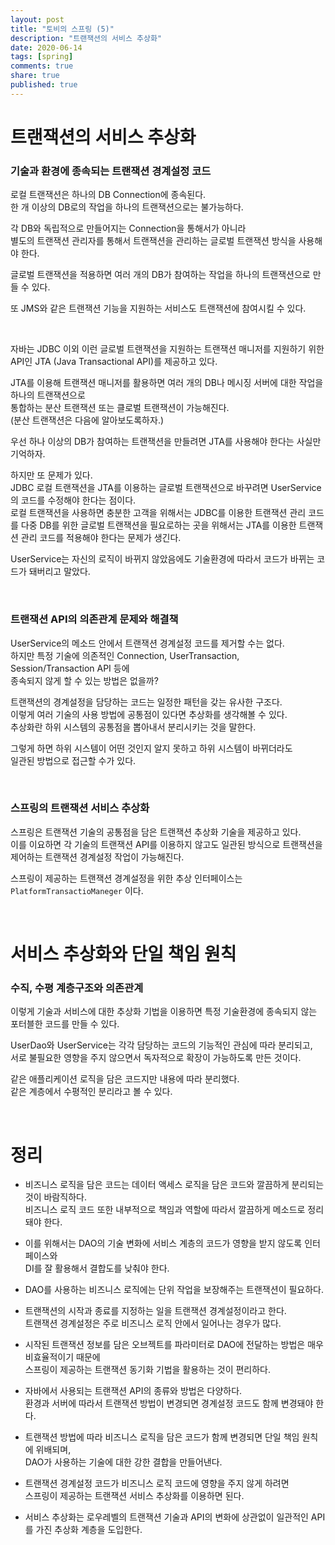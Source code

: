 ```yaml
---
layout: post
title: "토비의 스프링 (5)"  
description: "트랜잭션의 서비스 추상화" 
date: 2020-06-14
tags: [spring]
comments: true
share: true 
published: true
---
```



# 트랜잭션의 서비스 추상화    

### 기술과 환경에 종속되는 트랜잭션 경계설정 코드   

로컬 트랜잭션은 하나의 DB Connection에 종속된다.   
한 개 이상의 DB로의 작업을 하나의 트랜잭션으로는 불가능하다.   

각 DB와 독립적으로 만들어지는 Connection을 통해서가 아니라   
별도의 트랜잭션 관리자를 통해서 트랜잭션을 관리하는 글로벌 트랜잭션 방식을 사용해야 한다.   

글로벌 트랜잭션을 적용하면 여러 개의 DB가 참여하는 작업을 하나의 트랜잭션으로 만들 수 있다.   

또 JMS와 같은 트랜잭션 기능을 지원하는 서비스도 트랜잭션에 참여시킬 수 있다.       


<br/>    

자바는 JDBC 이외 이런 글로벌 트랜잭션을 지원하는 
트랜잭션 매니저를 지원하기 위한 API인 JTA (Java Transactional API)를 제공하고 있다.   

JTA를 이용해 트랜잭션 매니저를 활용하면 여러 개의 DB나 메시징 서버에 대한 작업을 하나의 트랜잭션으로  
통합하는 분산 트랜잭션 또는 클로벌 트랜잭션이 가능해진다.      
(분산 트랜잭션은 다음에 알아보도록하자.)            

우선 하나 이상의 DB가 참여하는 트랜잭션을 만들려면 JTA를 사용해야 한다는 사실만 기억하자.    




하지만 또 문제가 있다.   
JDBC 로컬 트랜잭션을 JTA를 이용하는 글로벌 트랜잭션으로 바꾸려면 UserService의 코드를 수정해야 한다는 점이다.   
로컬 트랜잭션을 사용하면 충분한 고객을 위해서는 JDBC를 이용한 트랜잭션 관리 코드를 
다중 DB를 위한 글로벌 트랜잭션을 필요로하는 곳을 위해서는 JTA를 이용한 트랜잭션 관리 코드를 적용해야 한다는 문제가 생긴다.   

UserService는 자신의 로직이 바뀌지 않았음에도 기술환경에 따라서 코드가 바뀌는 코드가 돼버리고 말았다.     


<br/>     


### 트랜잭션 API의 의존관계 문제와 해결책    

UserService의 메소드 안에서 트랜잭션 경계설정 코드를 제거할 수는 없다.   
하지만 특정 기술에 의존적인 Connection, UserTransaction, Session/Transaction API 등에   
종속되지 않게 할 수 있는 방법은 없을까?   

트랜잭션의 경계설정을 담당하는 코드는 일정한 패턴을 갖는 유사한 구조다.   
이렇게 여러 기술의 사용 방법에 공통점이 있다면 추상화를 생각해볼 수 있다.   
추상화란 하위 시스템의 공통점을 뽑아내서 분리시키는 것을 말한다.    

그렇게 하면 하위 시스템이 어떤 것인지 알지 못하고 하위 시스템이 바뀌더라도   
일관된 방법으로 접근할 수가 있다.   



<br/>     


### 스프링의 트랜잭션 서비스 추상화       

스프링은 트랜잭션 기술의 공통점을 담은 트랜잭션 추상화 기술을 제공하고 있다.   
이를 이요하면 각 기술의 트랜잭션 API를 이용하지 않고도 일관된 방식으로 트랜잭션을 제어하는 트랜잭션 경계설정 작업이 가능해진다.   

스프링이 제공하는 트랜잭션 경계설정을 위한 추상 인터페이스는 `PlatformTransactioManeger` 이다.   


<br/>    

# 서비스 추상화와 단일 책임 원칙   
 
### 수직, 수평 계층구조와 의존관계   

이렇게 기술과 서비스에 대한 추상화 기법을 이용하면 특정 기술환경에 종속되지 않는 포터블한 코드를 만들 수 있다.   

UserDao와 UserService는 각각 담당하는 코드의 기능적인 관심에 따라 분리되고,   
서로 불필요한 영향을 주지 않으면서 독자적으로 확장이 가능하도록 만든 것이다.   

같은 애플리케이션 로직을 담은 코드지만 내용에 따라 분리했다.   
같은 계층에서 수평적인 분리라고 볼 수 있다.      

<br/>     

# 정리      

- 비즈니스 로직을 담은 코드는 데이터 액세스 로직을 담은 코드와 깔끔하게 분리되는 것이 바람직하다.   
비즈니스 로직 코드 또한 내부적으로 책임과 역할에 따라서 깔끔하게 메소드로 정리돼야 한다.  


- 이를 위해서는 DAO의 기술 변화에 서비스 계층의 코드가 영향을 받지 않도록 인터페이스와   
DI를 잘 활용해서 결합도를 낮춰야 한다.   


- DAO를 사용하는 비즈니스 로직에는 단위 작업을 보장해주는 트랜잭션이 필요하다.   


- 트랜잭션의 시작과 종료를 지정하는 일을 트랜잭션 경계설정이라고 한다.   
트랜잭션 경계설정은 주로 비즈니스 로직 안에서 일어나는 경우가 많다.    


- 시작된 트랜잭션 정보를 담은 오브젝트를 파라미터로 DAO에 전달하는 방법은 매우 비효율적이기 때문에     
스프링이 제공하는 트랜잭션 동기화 기법을 활용하는 것이 편리하다.    


- 자바에서 사용되는 트랜잭션 API의 종류와 방법은 다양하다.   
환경과 서버에 따라서 트랜잭션 방법이 변경되면 경계설정 코드도 함께 변경돼야 한다.   


- 트랜잭션 방법에 따라 비즈니스 로직을 담은 코드가 함께 변경되면 단일 책임 원칙에 위배되며,   
DAO가 사용하는 기술에 대한 강한 결합을 만들어낸다.   


- 트랜잭션 경계설정 코드가 비즈니스 로직 코드에 영향을 주지 않게 하려면   
스프링이 제공하는 트랜잭션 서비스 추상화를 이용하면 된다.     

    
- 서비스 추상화는 로우레벨의 트랜잭션 기술과 API의 변화에 상관없이 일관적인 API를 가진 추상화 계층을 도입한다.   



<br/>    


